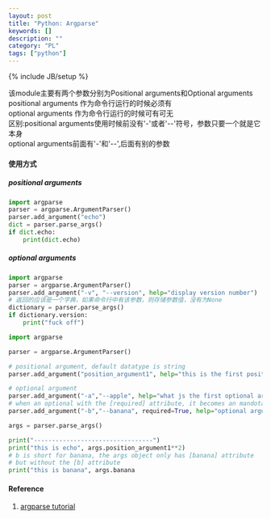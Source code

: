 ```yaml
---
layout: post
title: "Python: Argparse"
keywords: []
description: ""
category: "PL"
tags: ["python"]
---
```

{% include JB/setup %}


该module主要有两个参数分别为Positional arguments和Optional arguments<br/>
positional arguments 作为命令行运行的时候必须有<br/>
optional arguments   作为命令行运行的时候可有可无<br/>
区别:positional arguments使用时候前没有'-'或者'--'符号，参数只要一个就是它本身<br/>
     optional arguments前面有'-'和'--',后面有别的参数


#### 使用方式
##### positional arguments
```python
import argparse
parser = argparse.ArgumentParser()
parser.add_argument("echo")
dict = parser.parse_args()
if dict.echo:
    print(dict.echo)
```
##### optional arguments
```python
import argparse
parser = argparse.ArgumentParser()
parser.add_argument("-v", "--version", help="display version number")
# 返回的应该是一个字典，如果命令行中有该参数，则存储参数值，没有为None
dictionary = parser.parse_args()
if dictionary.version:
    print("fuck off")

```

```python
import argparse

parser = argparse.ArgumentParser()

# positional argument, default datatype is string
parser.add_argument("position_argument1", help="this is the first positional argument", type=int)

# optional argument
parser.add_argument("-a","--apple", help="what js the first optional argument")
# when an optional with the [required] attribute, it becomes an mandotary
parser.add_argument("-b","--banana", required=True, help="optional argument which are mandatory")

args = parser.parse_args()

print("---------------------------------")
print("this is echo", args.position_argument1**2)
# b is short for banana, the args object only has [banana] attribute
# but without the [b] attribute
print("this is banana", args.banana
```


#### Reference
1. [argparse tutorial](https://docs.python.org/3/howto/argparse.html#introducing-positional-arguments)
